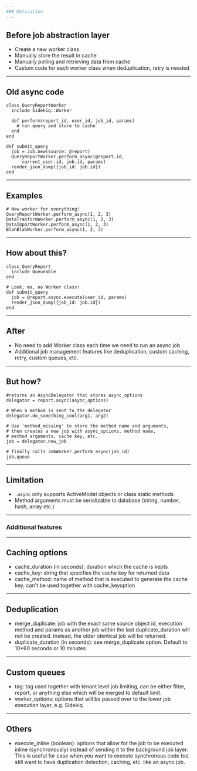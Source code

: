 ```yaml
---
### Motivation
---
```

## Before job abstraction layer
* Create a new worker class
* Manually store the result in cache
* Manually polling and retrieving data from cache
* Custom code for each worker class when deduplication, retry is needed
---
## Old async code

	class QueryReportWorker
	  include Sidekiq::Worker

	  def perform(report_id, user_id, job_id, params)
		# run query and store to cache
	  end
	end

    def submit_query
      job = Job.new(source: @report)
      QueryReportWorker.perform_async(@report.id,
		  current_user.id, job.id, params)
      render_json_dump({job_id: job.id})
    end
---
## Examples

	# New worker for everything!
	QueryReportWorker.perform_async(1, 2, 3)
	DataTranformWorker.perform_async(1, 2, 3)
	DataImportWorker.perform_async(1, 2, 3)
	BlahBlahWorker.perform_async(1, 2, 3)
---
## How about this?

	class QueryReport
	  include Queueable
	end

    # Look, ma, no Worker class!
    def submit_query
      job = @report.async.execute(user_id, params)
      render_json_dump({job_id: job.id})
    end
---
## After
* No need to add Worker class each time we need to run an async job
* Additional job management features like deduplication, custom caching, retry, custom queues, etc.
---
## But how?

    #returns an AsyncDelegator that stores async_options
    delegator = report.async(async_options)

    # When a method is sent to the delegator
    delegator.do_something_cool(arg1, arg2)

    # Use 'method_missing' to store the method name and arguments,
    # then creates a new job with async_options, method name,
    # method arguments, cache key, etc.
    job = delegator.new_job

    # finally calls JobWorker.perform_async(job_id)
    job.queue
---
## Limitation

* `.async` only supports ActiveModel objects or class static methods
* Method arguments must be serializable to database (string, number, hash, array etc.)
---
### Additional features
---
## Caching options

* cache_duration (in seconds): duration which the cache is kepts
* cache_key: string that specifies the cache key for returned data
* cache_method: name of method that is executed to generate the cache key, can't be used together with cache_keyoption
---
## Deduplication

* merge_duplicate: job with the exact same source object id, execution method and params as another job within the last duplicate_duration will not be created. Instead, the older identical job will be returned.
* duplicate_duration (in seconds): see merge_duplicate option. Default to 10*60 seconds or 10 minutes
---
## Custom queues

* tag: tag used together with tenant level job limiting, can be either filter, report, or anything else which will be merged to default limit.
* worker_options: options that will be passed over to the lower job execution layer, e.g. Sidekiq
---
## Others
* execute_inline (boolean): options that allow for the job to be executed inline (synchronously) instead of sending it to the background job layer. This is useful for case when you want to execute synchronous code but still want to have duplication detection, caching, etc. like an async job.

